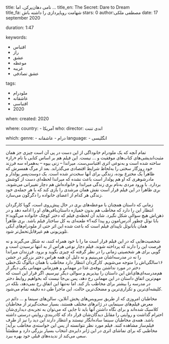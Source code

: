 
title: نامی دهان‌پر‌کن، اما ...
title_en: The Secret: Dare to Dream   
title_fa: شهامت رویاپردازی را داشته باش 
stars: 0
author:مصطفی ملکی
date: 17 september 2020

duration: 1:47

keywords:
  - اقتباس
  - راز
  - عشق 
  - موعظه
  - غریبه‌
  - عشق تصادفی

tags:
  - ملودرام
  - عاشقانه
  - اقتباسی
  - 2020 

when:
  created: 2020

where:
  country:
    - آمریکا
who:
  director: اندی تننت
   
which:
  genre:
    - درام
    - عاشقانه
  language:
    - انگلیسی
   
---

تمام آنچه که یک ملودرام خانوداگی از این دست در پی آن است چیزی جز همان مثبت‌اندیشی‌های کتاب‌های موفقیت و ... نیست. این فیلم هم بر اساس کتابی با نام «راز» ساخته شده است و به‌نوعی اثری اقتباسی‌ست. میراندا – زنی بیوه – به‌همراه سه‌ فرزند خود روزگار سختی را به‌لحاظ شرایط اقتصادی می‌گذراند. بعد از مرگ همسرش که ظاهراً یک مخترع بوده، زندگی برای آنها سخت‌تر شده است. یک دوست‌پسر پولدار و مادرشوهری که او هم پولدار است باعث نشده که میراندا لحظه‌ای دست از کوشش بردارد. با ورود مردی به‌نام برِی زندگی میراندا و خانواده‌اش هم دچار تغییراتی می‌شوند. برِی ظاهراً در این فیلم قرار است نقش همان مرشدی را بازی کند که با هر جمله‌ی خود زندگی هر کدام از اعضای خانواده را دگرگون می‌سازد. 

زمانی که داستان همچنان با موعظه‌های برِی در حال پیش‌روی است، گویا کارگردان انتظار این را دارد که مخاطب هم بدون خمیازه داستان‌بافی‌های او را ادامه دهد و در ذهن‌اش هیچ سوالی شکل نگیرد. شاید آن لحظه‌ی فیلم که دختر کوچک خانواده می‌گوید:« بابا نوئل چطور آدرس‌امون رو پیدا کنه؟» طعنه‌ای به کل ساختار فیلم باشد. برِی ظاهراً همان بابانوئل ناپیدای فیلم است که باعث شده این اثر حتی از ملودرام‌های آبکی تلویزیونی هم غیرقابل‌تحمل‌تر شود. 

شخصیت‌هایی که در این فیلم قرار است ما را با خود همراه کنند، نه شکل می‌گیرند و نه فرصت این را دارند که پرداخته شوند. فیلم دچار نوعی هراس از به انتها نرسیدن است و گویی برای هر شخصیتی زمانی را در نظر گرفته که چیزی بگوید و برود. فرزندان میراندا را نه در مدرسه‌اشان می‌بینیم و نه دلیل آن همه هراس دختر بزرگتر در جشن ۱۶سالگی‌اش را متوجه می‌شویم. کارگردان انتظار دارد مخاطب با همان دیالوگ تک‌خطی دختر در مورد نداشتن بوفه‌ی غذا در مهمانی و هم‌زمانی مهمانی یکی دیگر از هم‌مدرسه‌ای‌های‌اش این داستان را بپذیریم و سوالی دیگر نپرسیم. اگر قرار این است که مهم‌ترین اتفاق داستان در این مهمانی رخ دهد، پس بی‌جا نیست که بخواهیم روابط دختر در مدرسه را بیشتر برای مخاطب باز کند. اما نه‌تنها این اتفاق رخ نمی‌دهد، بلکه در کلیشه‌ای‌ترین و تکراری‌ترین و مضحک‌ترین حالت، این ماجرا طی ده دقیقه تمام می‌شود. 

مخاطبان امروزی که از طریق سرویس‌های پخش آنلاین، سالن‌های سینما و ... دائم در معرض فیلم‌های سینمایی در ژانرهای مختلف هستند، بسیار سخت‌گیرتر از مخاطبان کلاسیک شده‌اند و برای نگاه داشتن آنها باید تا جایی که می‌توان به تجربه‌ی دیداری‌شان احترام گذاشت و روایتی را مقابل دیدگان‌شان قرار داد که کادربندیِ روایتیِ درستی داشته باشد. همه‌ی مخاطبان سینما ساده‌انگار نیستند و انتظار دارند این دید را نیز از طرف فیلم‌ساز مشاهده کنند. فیلم مورد نظر نتوانسته از پس این خواسته‌ی مخاطب برآید؛ مخاطبی که برای تماشای اثری در این ژانر دایره‌ی انتخاب بسیار بزرگی دارد و مطمئناً سعی می‌کند از ندیده‌های قبلی خود بهره ببرد.